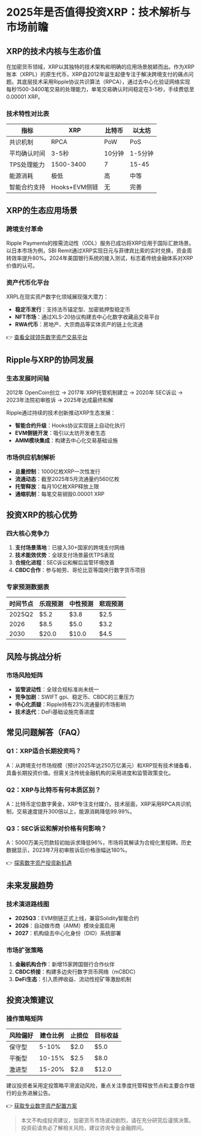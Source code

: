 # 2025年是否值得投资XRP：技术解析与市场前瞻

## XRP的技术内核与生态价值

在加密货币领域，XRP以其独特的技术架构和明确的应用场景脱颖而出。作为XRP账本（XRPL）的原生代币，XRP自2012年诞生起便专注于解决跨境支付的痛点问题。其底层技术采用Ripple协议共识算法（RPCA），通过去中心化验证网络实现每秒1500-3400笔交易的处理能力，单笔交易确认时间稳定在3-5秒，手续费低至0.00001 XRP。

### 技术特性对比表

| 指标          | XRP        | 比特币       | 以太坊       |
|---------------|------------|--------------|--------------|
| 共识机制      | RPCA       | PoW          | PoS          |
| 平均确认时间  | 3-5秒      | 10分钟       | 1-5分钟      |
| TPS处理能力   | 1500-3400  | 7            | 15-45        |
| 能源消耗      | 极低       | 高           | 中等         |
| 智能合约支持  | Hooks+EVM侧链 | 无           | 完善         |

## XRP的生态应用场景

### 跨境支付革命

Ripple Payments的按需流动性（ODL）服务已成功将XRP应用于国际汇款场景。以日本市场为例，SBI Remit通过XRP实现日元与菲律宾比索的实时兑换，资金周转效率提升80%。2024年美国银行系统的接入测试，标志着传统金融体系对XRP价值的认可。

### 资产代币化平台

XRPL在现实资产数字化领域展现强大潜力：
- **稳定币发行**：支持法币锚定型、加密抵押型稳定币
- **NFT市场**：通过XLS-20协议构建去中心化数字收藏品交易平台
- **RWA代币**：房地产、大宗商品等实体资产的链上化流通

👉 [查看全球领先数字资产交易平台](https://bit.ly/okx_welcome)

## Ripple与XRP的协同发展

### 生态发展时间轴

2012年 OpenCoin创立 → 2017年 XRP托管机制建立 → 2020年 SEC诉讼 → 2023年法院初审胜诉 → 2025年达成最终和解

Ripple通过持续的技术创新推动XRP生态发展：
- **智能合约升级**：Hooks协议实现链上自动化执行
- **EVM侧链开发**：吸引以太坊开发者生态
- **AMM模块集成**：构建去中心化交易基础设施

### 市场供应机制解析

- **总量控制**：1000亿枚XRP一次性发行
- **流通动态**：截至2025年5月流通量约560亿枚
- **托管释放**：每月10亿枚XRP释放上限
- **通缩机制**：每笔交易销毁0.00001 XRP

## 投资XRP的核心优势

### 四大核心竞争力

1. **支付场景落地**：已接入30+国家的跨境支付网络
2. **技术能效优势**：全球支付场景最优TPS表现
3. **合规化进程**：SEC诉讼和解后监管环境改善
4. **CBDC合作**：参与帕劳、哥伦比亚等国央行数字货币项目

### 专家预测数据表

| 时间节点 | 乐观预测 | 中性预测 | 悲观预测 |
|----------|----------|----------|----------|
| 2025Q2   | $5.2     | $3.8     | $2.5     |
| 2026     | $8.5     | $5.0     | $3.2     |
| 2030     | $20.0    | $10.0    | $4.5     |

## 风险与挑战分析

### 市场风险矩阵

- **监管波动性**：全球合规标准尚未统一
- **竞争加剧**：SWIFT gpi、稳定币、CBDC的三重压力
- **中心化质疑**：Ripple持有23%流通量的市场影响
- **技术迭代**：DeFi基础设施完善进度

## 常见问题解答（FAQ）

### Q1：XRP适合长期投资吗？
A：从跨境支付市场规模（预计2025年达250万亿美元）和XRP现有技术储备看，具备长期投资价值。但需关注传统金融机构的采用进度和监管政策变化。

### Q2：XRP与比特币有何本质区别？
A：比特币定位数字黄金，XRP专注支付媒介。技术层面，XRP采用RPCA共识机制，交易速度提升300倍以上，能源消耗降低99.99%。

### Q3：SEC诉讼和解对价格有何影响？
A：5000万美元罚款较初始诉求降低96%，市场将其解读为合规化里程碑。历史数据显示，2023年7月初审胜诉后价格涨幅达180%。

👉 [探索数字资产投资新机遇](https://bit.ly/okx_welcome)

## 未来发展趋势

### 技术演进路线图

- **2025Q3**：EVM侧链正式上线，兼容Solidity智能合约
- **2026**：自动做市商（AMM）模块全面启用
- **2027**：机构级去中心化身份（DID）系统部署

### 市场扩张策略

1. **金融机构合作**：新增15家跨国银行合作伙伴
2. **CBDC桥接**：构建多边央行数字货币网络（mCBDC）
3. **DeFi生态**：引入质押收益、流动性挖矿等激励机制

## 投资决策建议

### 操作策略矩阵

| 风险偏好 | 建仓比例 | 止损位  | 目标收益 |
|----------|----------|---------|----------|
| 保守型   | 5-10%    | $2.0    | $5.0     |
| 平衡型   | 10-15%   | $2.5    | $8.0     |
| 激进型   | 15-20%   | $2.8    | $12.0    |

建议投资者采用定投策略平滑波动风险，重点关注季度托管释放节点和主要合作银行的业务进展公告。

👉 [获取专业数字资产配置方案](https://bit.ly/okx_welcome)

> 本文不构成投资建议，加密货币市场波动剧烈，请在充分研究后谨慎决策。投资前请务必了解相关风险，建议咨询专业金融顾问。